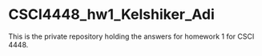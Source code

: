 # CSCI4448_hw1_Kelshiker_Adi
This is the private repository holding the answers for homework 1 for CSCI 4448.
